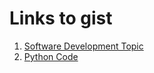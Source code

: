 # Links to gist

1. [Software Development Topic](https://gist.github.com/srishti011/c711e4a3b2885e6f0cbc4917822a139c)
2. [Python Code](https://gist.github.com/srishti011/42927f7f7c7f06ed1f37f978f27555e4)
